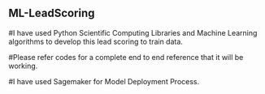 ## ML-LeadScoring

#I have used Python Scientific Computing Libraries and Machine Learning algorithms to develop this lead scoring to train data.

#Please refer codes for a complete end to end reference that it will be working.

#I have used Sagemaker for Model Deployment Process.
